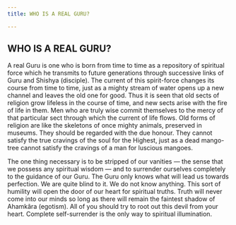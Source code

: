 ```yaml
---
title: WHO IS A REAL GURU?

---
```





  

## WHO IS A REAL GURU?

A real Guru is one who is born from time to time as a repository of
spiritual force which he transmits to future generations through
successive links of Guru and Shishya (disciple). The current of this
spirit-force changes its course from time to time, just as a mighty
stream of water opens up a new channel and leaves the old one for good.
Thus it is seen that old sects of religion grow lifeless in the course
of time, and new sects arise with the fire of life in them. Men who are
truly wise commit themselves to the mercy of that particular sect
through which the current of life flows. Old forms of religion are like
the skeletons of once mighty animals, preserved in museums. They should
be regarded with the due honour. They cannot satisfy the true cravings
of the soul for the Highest, just as a dead mango-tree cannot satisfy
the cravings of a man for luscious mangoes.

The one thing necessary is to be stripped of our vanities — the sense
that we possess any spiritual wisdom —  and to surrender ourselves
completely to the guidance of our Guru. The Guru only knows what will
lead us towards perfection. We are quite blind to it. We do not know
anything. This sort of humility will open the door of our heart for
spiritual truths. Truth will never come into our minds so long as there
will remain the faintest shadow of Ahamkâra (egotism). All of you should
try to root out this devil from your heart. Complete self-surrender is
the only way to spiritual illumination.


